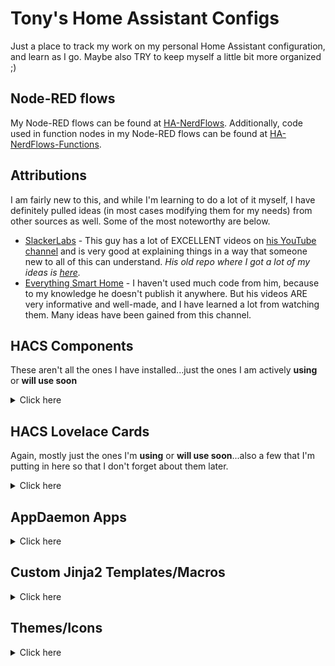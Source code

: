 # Tony's Home Assistant Configs

Just a place to track my work on my personal Home Assistant configuration, and learn as I go. Maybe also TRY to keep myself a little bit more organized ;)

## Node-RED flows

My Node-RED flows can be found at [HA-NerdFlows](https://gitea.nerdhomeinc.com/home_automation/HA-NerdFlows). Additionally, code used in function nodes in my Node-RED flows can be found at [HA-NerdFlows-Functions](https://gitea.nerdhomeinc.com/home_automation/HA-NerdFlows-Functions).

## Attributions

I am fairly new to this, and while I'm learning to do a lot of it myself, I have definitely pulled ideas (in most cases modifying them for my needs) from other sources as well. Some of the most noteworthy are below.

- [SlackerLabs](https://github.com/thejeffreystone/homeassistant-config) - This guy has a lot of EXCELLENT videos on [his YouTube channel](https://www.youtube.com/c/SlackerLabs) and is very good at explaining things in a way that someone new to all of this can understand. *His old repo where I got a lot of my ideas is [here](https://github.com/thejeffreystone/home-assistant-configuration).*
- [Everything Smart Home](https://www.youtube.com/c/EverythingSmartHome) - I haven't used much code from him, because to my knowledge he doesn't publish it anywhere. But his videos ARE very informative and well-made, and I have learned a lot from watching them. Many ideas have been gained from this channel.

## HACS Components

These aren't all the ones I have installed...just the ones I am actively **using** or **will use soon**

<details>
<summary>Click here</summary>

- [Adaptive Lighting](https://github.com/basnijholt/adaptive-lighting)
- [Alexa Media Player](https://github.com/custom-components/alexa_media_player)
- [Weatheralerts](https://github.com/custom-components/weatheralerts)
- [Spotcast](https://github.com/fondberg/spotcast)
- [iCloud3](https://github.com/gcobb321/icloud3)
- [Mail and Packages](https://github.com/moralmunky/Home-Assistant-Mail-And-Packages)
- [Scheduler](https://github.com/nielsfaber/scheduler-component)
- [Anniversaries](https://github.com/pinkywafer/Anniversaries)
- [Presence Simulation](https://github.com/slashback100/presence_simulation)
- [Node-RED Companion](https://github.com/zachowj/hass-node-red)
- [Holidays](https://github.com/bruxy70/Holidays)
- [Twitch Helix](https://github.com/Radioh/ha_twitch_helix)
- [Pirate Weather](https://github.com/alexander0042/pirate-weather-ha)
- [Holidays](https://github.com/bruxy70/Holidays)
- [Thermal Comfort](https://github.com/dolezsa/thermal_comfort)
- [HASS.Agent Notifier](https://github.com/LAB02-Research/HASS.Agent-Notifier)
- [HASS.Agent Media Player](https://github.com/LAB02-Research/HASS.Agent-MediaPlayer)
- [Music Assistant](https://github.com/music-assistant/hass-music-assistant)
- [Blitzortung Lightning Detector](https://github.com/mrk-its/homeassistant-blitzortung)
- [Midea Air Conditioning](https://github.com/wuwentao/midea_ac_lan)
- [WeatherAPI](https://github.com/iprak/weatherapi)
- [Browser Mod](https://github.com/thomasloven/hass-browser_mod)
- [Watchman](https://github.com/dummylabs/thewatchman)
- [HA Team Tracker](https://github.com/vasqued2/ha-teamtracker)
- [PyScript](https://github.com/custom-components/pyscript)
- [Hass Animated Scenes](https://github.com/chazzu/hass-animated-scenes)
- [Jokes](https://github.com/LaggAt/ha-jokes)
- [Uptime Kuma](https://github.com/meichthys/uptime_kuma)
- [Jellyfin](https://github.com/koying/jellyfin_ha)
- [Sonoff LAN](https://github.com/AlexxIT/SonoffLAN)
- [Powercalc](https://github.com/bramstroker/homeassistant-powercalc)
- [Govee LAN Control](https://github.com/wez/govee-lan-hass)
- [Discord Game](https://github.com/LordBoos/discord_game)
- [Versatile Thermostat](https://github.com/jmcollin78/versatile_thermostat)
- [GasBuddy](https://github.com/firstof9/ha-gasbuddy)
- [Union Pacific Big Boy Tracker](https://github.com/jheizer/up_4014_tracker)
- [WeatherFlow Forecast](https://github.com/briis/weatherflow_forecast)

</details>

## HACS Lovelace Cards

Again, mostly just the ones I'm **using** or **will use soon**...also a few that I'm putting in here so that I don't forget about them later.

<details>
<summary>Click here</summary>

- [Bubble Card](https://github.com/Clooos/Bubble-Card) Backbone of the new mobile dashboard
- [Config Template Card](https://github.com/iantrich/config-template-card)
- [Streamline Card](https://github.com/brunosabot/streamline-card)
- [Layout Card](https://github.com/thomasloven/lovelace-layout-card)
- [Scheduler Card](https://github.com/nielsfaber/scheduler-card) (required for Scheduler component)
- [Horizon Card](https://github.com/rejuvenate/lovelace-horizon-card)
- [Lovelace Home Feed Card](https://github.com/gadgetchnnel/lovelace-home-feed-card)
- [Mini Graph Card](https://github.com/kalkih/mini-graph-card)
- [Battery State Card](https://github.com/maxwroc/battery-state-card)
- [Flipdown Timer Card](https://github.com/pmongloid/flipdown-timer-card)
- [Atomic Calendar Revive](https://github.com/totaldebug/atomic-calendar-revive)
- [Plotly Graph Card](https://github.com/dbuezas/lovelace-plotly-graph-card)
- [Mushroom](https://github.com/piitaya/lovelace-mushroom)
- [Apexcharts Card](https://github.com/RomRider/apexcharts-card)
- [Auto Entities Card](https://github.com/thomasloven/lovelace-auto-entities)
- [Weather Radar Card](https://github.com/Makin-Things/weather-radar-card)
- [Stack In Card](https://github.com/custom-cards/stack-in-card)
- [Paper Buttons Row](https://github.com/jcwillox/lovelace-paper-buttons-row)
- [State Switch](https://github.com/thomasloven/lovelace-state-switch)
- [Multiple Entity Row](https://github.com/benct/lovelace-multiple-entity-row)
- [Weather Card](https://github.com/bramkragten/weather-card)
- [Template Entity Row](https://github.com/thomasloven/lovelace-template-entity-row)
- [Waze Travel Time](https://github.com/r-renato/ha-card-waze-travel-time)
- [Fold Entity Row](https://github.com/thomasloven/lovelace-fold-entity-row)
- [Room Card](https://github.com/marcokreeft87/room-card)
- [Simple Thermostat Card](https://github.com/nervetattoo/simple-thermostat)
- [Clock Weather Card](https://github.com/pkissling/clock-weather-card)
- [Tabbed Card](https://github.com/kinghat/tabbed-card)
- [HA Team Tracker Card](https://github.com/vasqued2/ha-teamtracker-card)
- [Banner Card](https://github.com/nervetattoo/banner-card)
- [Card Templater](https://github.com/gadgetchnnel/lovelace-card-templater)
- [Button Card](https://github.com/custom-cards/button-card)
- [Number Box Card](https://github.com/htmltiger/numberbox-card)
- [Restriction Card](https://github.com/iantrich/restriction-card)
- [Timer Bar Card](https://github.com/rianadon/timer-bar-card)
- [Sankey Chart Card](https://github.com/MindFreeze/ha-sankey-chart)
- [Hourly Weather Card](https://github.com/decompil3d/lovelace-hourly-weather)
- [Formula One Card](https://github.com/marcokreeft87/formulaone-card)
- [UV Index Card](https://github.com/t1gr0u/uv-index-card)
- [Windrose Card](https://github.com/aukedejong/lovelace-windrose-card)
- [Meteoalarm Card](https://github.com/MrBartusek/MeteoalarmCard)
- [Weather Chart Card](https://github.com/mlamberts78/weather-chart-card)
- [Comfortable Environment Card](https://github.com/argaar/comfortable-environment-card)
- [Versatile Thermostat UI Card](https://github.com/jmcollin78/versatile-thermostat-ui-card)

</details>

## AppDaemon Apps

<details>
<summary>Click here</summary>

- [Lightwand](https://github.com/Pythm/ad-Lightwand)

</details>

## Custom Jinja2 Templates/Macros

<details>
<summary>Click here</summary>

- [Easy Time](https://github.com/Petro31/easy-time-jinja)
- [Relative Time](https://github.com/TheFes/relative-time-plus)

</details>

## Themes/Icons

<details>
<summary>Click here</summary>

- [Noctis](https://github.com/tm24fan8/noctis) - *edited for my specific needs*
- [Hass Hue Icons](https://github.com/arallsopp/hass-hue-icons)
- [Thermal Comfort Icons](https://github.com/rautesamtr/thermal_comfort_icons)
- [BHA Icon Pack](https://github.com/hulkhaugen/hass-bha-icons)
- [Custom Icons Library](https://github.com/Mariusthvdb/custom-icons)
- [FontAwesome](https://github.com/thomasloven/hass-fontawesome)
- [Material Symbols](https://github.com/beecho01/material-symbols)

</details>
